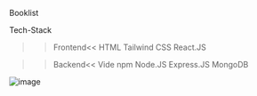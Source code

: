 Booklist

Tech-Stack

>>Frontend<<
HTML
Tailwind CSS
React.JS

>>Backend<<
Vide
npm
Node.JS
Express.JS
MongoDB

![image](https://github.com/user-attachments/assets/09d3d4de-227d-40f7-bb8f-19954bbd347a)
